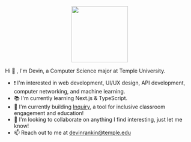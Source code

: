 <div class="gif" align="center">
  <img src="https://media.giphy.com/media/ZDTbix65Me1YDNLDF3/giphy.gif" width="150">
</div>

Hi 👋 , I'm Devin, a Computer Science major at Temple University. 
- ❗️ I'm interested in web development, UI/UX design, API development, computer networking, and machine learning.
- 📚 I'm currently learning Next.js & TypeScript.
- 🔨 I'm currently building [Inquiry](https://github.com/InquiryEDU), a tool for inclusive classroom engagement and education! 
- 🚀 I'm looking to collaborate on anything I find interesting, just let me know!
- 📫 Reach out to me at [devinrankin@temple.edu](mailto:devinrankin@temple.edu)
